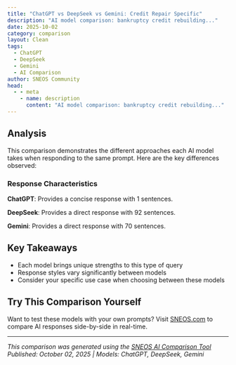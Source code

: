 ```yaml
---
title: "ChatGPT vs DeepSeek vs Gemini: Credit Repair Specific"
description: "AI model comparison: bankruptcy credit rebuilding..."
date: 2025-10-02
category: comparison
layout: Clean
tags:
  - ChatGPT
  - DeepSeek
  - Gemini
  - AI Comparison
author: SNEOS Community
head:
  - - meta
    - name: description
      content: "AI model comparison: bankruptcy credit rebuilding..."
---
```


<ChatComparison
  title="ChatGPT vs DeepSeek vs Gemini: Credit Repair Specific"
  prompt="bankruptcy credit rebuilding"
  :responses='{
    "ChatGPT": "Error calling OpenAI API.",
    "DeepSeek": "Of course. Rebuilding credit after bankruptcy is a challenging but absolutely achievable process. It requires discipline, patience, and a solid strategy.\n\nThink of it as a financial reset. The bankruptcy wiped the slate (mostly) clean, and now you have the opportunity to build a new, positive credit history from the ground up.\n\nHere is a comprehensive guide to rebuilding your credit after bankruptcy.\n\n### Phase 1: The Immediate Aftermath (First 1-6 Months)\n\n#### 1. Understand Your Bankruptcy on Your Report\n*   **Chapter 7:** Stays on your credit report for **10 years** from the filing date.\n*   **Chapter 13:** Stays on your report for **7 years** from the filing date.\n*   **Important:** The impact of the bankruptcy lessens over time, especially if you build a strong positive history alongside it.\n\n#### 2. Get Your Official Reports and Review Them\n*   **Order your reports:** Use [AnnualCreditReport.com](https://www.AnnualCreditReport.com) to get free reports from all three bureaus (Equifax, Experian, and TransUnion).\n*   **Check for accuracy:** Ensure all accounts included in the bankruptcy are listed as \u0022included in bankruptcy\u0022 with a $0 balance. If you see old accounts still showing a balance or late payments *after* the bankruptcy filing date, you must dispute them.\n\n#### 3. Create a Bare-Bones Budget\n*   Live strictly within your means. Track every dollar.\n*   Build a small emergency fund, even if it\u0027s just $500-$1000, to avoid relying on credit for minor emergencies.\n\n---\n\n### Phase 2: The Rebuilding Foundation (First 1-2 Years)\n\nThis is the most critical phase where you take active steps to add positive information to your reports.\n\n#### 1. Get a Secured Credit Card\nThis is your #1 tool for rebuilding. You provide a cash deposit as collateral, which usually becomes your credit limit.\n\n*   **How to choose one:**\n    *   **Low Fees:** Look for cards with no or low annual fees.\n    *   **Reports to All Bureaus:** Ensure the card issuer reports your payment history to all three major credit bureaus. (Most major issuers do).\n    *   **Potential to \u0022Graduate\u0022:** Some cards will automatically convert to an unsecured card and return your deposit after a period of on-time payments (e.g., 12-18 months).\n*   **Recommended Issuers:** Discover it\u00AE Secured, Capital One Secured, and secured cards from major banks you don\u0027t have a negative history with.\n*   **How to use it:**\n    *   **ONLY make small, manageable purchases** (e.g., one tank of gas or a streaming subscription each month).\n    *   **Pay the statement balance in full, every month, and on time.** This is non-negotiable. Set up autopay.\n\n#### 2. Consider a Credit-Builder Loan\nThese are small loans offered by credit unions and some community banks. The money you borrow is held in an account while you make payments. Once the loan is paid off, you get the money.\n\n*   **Purpose:** It\u0027s designed solely to create a positive payment history.\n*   **How it helps:** The lender reports your on-time payments to the credit bureaus, building your score.\n\n#### 3. Become an Authorized User\nAsk a family member with excellent credit and responsible habits if they will add you as an authorized user on their old, well-managed credit card.\n\n*   **How it helps:** The entire history of that account (positive payment history, age of account) can be added to your credit report, giving you an instant boost.\n*   **CRITICAL:** The primary cardholder must be trustworthy and pay the bill on time every month. Any mistake they make will also hurt your score.\n\n---\n\n### Phase 3: Maintaining and Growing (Years 2-7\u002B)\n\n#### 1. Practice Perfect Credit Hygiene\n*   **Payment History (35% of your score):** Never, ever miss a payment. Even one 30-day late payment can devastate your recovering score.\n*   **Credit Utilization (30% of your score):** Keep your balances low. A good rule is to use less than 30% of your total credit limit, and under 10% is ideal. If you have a $500 limit, try not to have a balance over $150, and pay it off monthly.\n*   **Don\u0027t Apply for Too Much Credit at Once:** Each application causes a hard inquiry, which can temporarily lower your score.\n\n#### 2. Diversify Your Credit Mix (10% of your score)\nAfter 1-2 years of perfect payment history on your secured card, you might qualify for other types of credit.\n*   A small installment loan (like for furniture or a car) can help, but only if you need it and can afford the payments.\n*   You may eventually qualify for an unsecured credit card. You\u0027ll likely start with a high interest rate and low limit.\n\n#### 3. Monitor Your Progress\n*   Use free services like Credit Karma, Experian, or your bank\u0027s credit score tool to track your score monthly.\n*   Check your full credit report annually to ensure everything is accurate.\n\n---\n\n### What to Avoid During Rebuilding\n\n*   **Credit Repair Scams:** Avoid companies that promise to \u0022erase\u0022 your bankruptcy or create a \u0022new\u0022 credit identity (this is illegal). You can do everything yourself for free.\n*   **Payday Loans or \u0022No-Credit-Check\u0022 Loans:** These have predatory fees and interest rates and will trap you in a cycle of debt. They do not help your credit.\n*   **Co-signing for Anyone:** Your credit is fragile. If the primary borrower fails to pay, you are 100% responsible, and it will ruin your progress.\n*   **Falling Back into Old Habits:** Rebuilding credit is about demonstrating new, responsible behavior. Don\u0027t use credit for things you can\u0027t afford to pay off immediately.\n\n### Sample Rebuilding Timeline\n\n| Time After Bankruptcy | Actionable Steps | Expected Outcome |\n| :--- | :--- | :--- |\n| **1-3 Months** | Review credit reports for errors. Create a strict budget. | Understanding your starting point. |\n| **3-6 Months** | Apply for a secured credit card. Use it minimally and pay in full. | First positive payment history is reported. Score may start to creep up from the bottom. |\n| **6-24 Months** | Perfect payment history on secured card. Consider a credit-builder loan. | Consistent positive history. Score rises into the \u0022Fair\u0022 range (580-669). |\n| **2-4 Years** | Secured card may graduate to unsecured. May qualify for other credit types. | Score moves into \u0022Good\u0022 range (670-739). More financial opportunities open up. |\n| **7-10 Years** | Bankruptcy falls off your credit report. | With a strong history built, your score can reach \u0022Very Good\u0022 or \u0022Excellent.\u0022 |\n\n**Final Word of Encouragement:** Rebuilding credit after bankruptcy is a marathon, not a sprint. It feels discouraging at first, but every on-time payment is a brick in the foundation of your new financial life. Stay consistent, be patient, and you will see results.",
    "Gemini": "Okay, let\u0027s break down credit rebuilding after bankruptcy. It\u0027s a process, but it\u0027s definitely achievable.\n\n**Understanding the Landscape After Bankruptcy**\n\n*   **The Immediate Impact:** Bankruptcy will negatively affect your credit score. The degree of impact depends on your score before filing. It can stay on your credit report for up to 10 years for Chapter 7 and 7 years for Chapter 13.\n*   **The Clean Slate (Mostly):** Bankruptcy discharges most of your debts. This means you\u0027re no longer legally obligated to pay them. This is a HUGE step towards rebuilding, as you are freed from the weight of debt.\n*   **Opportunity to Rebuild:**  Ironically, bankruptcy can be a good starting point for rebuilding. You now have the chance to demonstrate responsible credit behavior.\n\n**Key Strategies for Rebuilding Credit After Bankruptcy**\n\n1.  **Review Your Credit Reports:**\n\n    *   **Purpose:** Ensure the bankruptcy is accurately reported and that all discharged debts are listed as included in bankruptcy with a zero balance.  Look for any errors or inaccuracies.\n    *   **How:** Get free copies of your credit reports from AnnualCreditReport.com.  You\u0027re entitled to one free report from each of the three major credit bureaus (Equifax, Experian, and TransUnion) every 12 months.\n    *   **Dispute Errors:** If you find errors, dispute them with the credit bureau.  Provide supporting documentation.\n2. **Start with Secured Credit:**\n\n    *   **Secured Credit Cards:** These require a cash deposit as collateral, which becomes your credit limit. They\u0027re easier to get approved for after bankruptcy.\n        *   **How to Use:**  Use the card for small purchases that you can easily pay off *in full* each month. This shows responsible usage.\n        *   **Choosing a Card:**  Look for cards with low fees and that report to all three major credit bureaus.\n    *   **Secured Loans (Credit Builder Loans):**  You borrow money and the lender holds the funds in an account while you make payments. Once the loan is repaid, you get the money back.\n        *   **How to Use:**  Make all payments on time.\n\n3.  **Become an Authorized User:**\n\n    *   **How:** Ask a trusted friend or family member with a good credit history to add you as an authorized user on their credit card. You\u0027ll get a card in your name and their positive payment history may be reflected on your credit report.\n    *   **Important:** Make sure the cardholder pays their bills on time and has a low credit utilization (ideally under 30%).\n\n4.  **Practice Responsible Credit Habits:**\n\n    *   **Pay Bills on Time:**  This is the *most* important factor in your credit score.  Set up automatic payments to avoid late fees.\n    *   **Keep Credit Utilization Low:**  Don\u0027t max out your credit cards.  Aim to use less than 30% of your available credit.  For example, if you have a credit card with a $1,000 limit, try to keep your balance below $300.\n    *   **Don\u0027t Apply for Too Much Credit at Once:**  Multiple credit applications in a short period can hurt your score.\n    *   **Monitor Your Credit Regularly:**  Use free credit monitoring services (like Credit Karma, Credit Sesame, or Experian) to track your progress and identify any potential issues.\n\n5. **Consider a Credit-Builder Loan:**\n\n   *  These loans are specifically designed to help rebuild credit.  You borrow a small amount of money, and the lender reports your payments to the credit bureaus.\n\n6. **Avoid Predatory Lenders:**\n\n    *   Be wary of lenders who offer guaranteed credit or high-interest loans, especially if they target people with bad credit. These lenders may charge exorbitant fees and interest rates, making it difficult to repay the loan and potentially damaging your credit further.\n7. **Patience is Key:**\n\n    *   Rebuilding credit takes time and consistency.  Don\u0027t get discouraged if you don\u0027t see results immediately.  Keep practicing good credit habits, and your score will gradually improve.\n\n**Important Considerations**\n\n*   **Credit Counseling:** A credit counselor can provide personalized advice and guidance on managing your finances and rebuilding your credit. Look for a non-profit agency affiliated with the National Foundation for Credit Counseling (NFCC).\n*   **Budgeting:** Create a budget to track your income and expenses. This will help you manage your money effectively and avoid getting into debt again.\n*   **Debt Management:**  Even after bankruptcy, you may still have some debts that weren\u0027t discharged (e.g., student loans, certain tax debts).  Develop a plan to manage these debts.\n*   **Chapter 13 vs. Chapter 7:** If you filed Chapter 13 bankruptcy (a repayment plan), your credit rebuilding may be slightly different.  You\u0027ll likely need to continue making payments under your plan.  Consult with your bankruptcy attorney for specific guidance.\n\n**What to Avoid:**\n\n*   **Payday Loans:** Extremely high interest rates and fees. AVOID.\n*   **Title Loans:** Similar to payday loans, but you use your car as collateral. AVOID.\n*   **Rent-to-Own Agreements:**  Expensive way to acquire furniture or appliances.\n*   **Getting Behind on New Debt:** Crucial to make all new payments on time.\n\n**In Summary:**\n\nRebuilding credit after bankruptcy is a journey that requires discipline, patience, and a commitment to responsible financial habits. By following these strategies, you can gradually improve your credit score and regain access to better financial opportunities. It\u0027s about proving that you\u0027re a reliable borrower moving forward.\n"
  }'
  published-date="12:06"
/>

## Analysis

This comparison demonstrates the different approaches each AI model takes when responding to the same prompt. Here are the key differences observed:

### Response Characteristics

**ChatGPT**: Provides a concise response with 1 sentences. 

**DeepSeek**: Provides a direct response with 92 sentences. 

**Gemini**: Provides a direct response with 70 sentences. 

## Key Takeaways

- Each model brings unique strengths to this type of query
- Response styles vary significantly between models
- Consider your specific use case when choosing between these models

## Try This Comparison Yourself

Want to test these models with your own prompts? Visit [SNEOS.com](https://sneos.com) to compare AI responses side-by-side in real-time.

---

*This comparison was generated using the [SNEOS AI Comparison Tool](https://sneos.com)*
*Published: October 02, 2025 | Models: ChatGPT, DeepSeek, Gemini*
